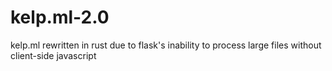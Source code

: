 # kelp.ml-2.0
kelp.ml rewritten in rust due to flask's inability to process large files without client-side javascript
